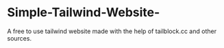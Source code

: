 # Simple-Tailwind-Website-
A free to use tailwind website made with  the help of  tailblock.cc and other sources.
